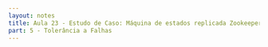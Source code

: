 ```yaml
---
layout: notes
title: Aula 23 - Estudo de Caso: Máquina de estados replicada Zookeeper
part: 5 - Tolerância a Falhas
---
```


